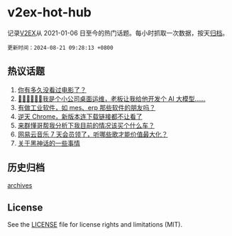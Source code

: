 # v2ex-hot-hub

 记录[V2EX](https://www.v2ex.com/)从 2021-01-06 日至今的热门话题。每小时抓取一次数据，按天[归档](archives)。

`更新时间：2024-08-21 09:28:13 +0800`

## 热议话题

1. [你有多久没看过电影了？](https://www.v2ex.com/t/1066352)
1. [🙏🏻🙏🏻🙏🏻我是个小公司桌面运维，老板让我给他开发个 AI 大模型……](https://www.v2ex.com/t/1066362)
1. [有做工业软件，如 mes、erp 那些软件的朋友吗？](https://www.v2ex.com/t/1066326)
1. [逆天 Chrome，新版本连下载链接都不让看了](https://www.v2ex.com/t/1066450)
1. [来群懂哥帮我分析下我目前的情况该买个什么车？](https://www.v2ex.com/t/1066410)
1. [网易云音乐 7 天会员领了，听哪些歌才能价值最大化？](https://www.v2ex.com/t/1066329)
1. [关于黑神话的一些事情](https://www.v2ex.com/t/1066470)

## 历史归档

[archives](archives)

## License

See the [LICENSE](LICENSE) file for license rights and limitations (MIT).
